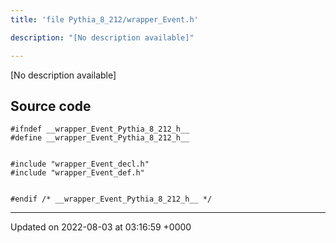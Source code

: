 ```yaml
---
title: 'file Pythia_8_212/wrapper_Event.h'

description: "[No description available]"

---
```







[No description available]




## Source code

```
#ifndef __wrapper_Event_Pythia_8_212_h__
#define __wrapper_Event_Pythia_8_212_h__


#include "wrapper_Event_decl.h"
#include "wrapper_Event_def.h"


#endif /* __wrapper_Event_Pythia_8_212_h__ */
```


-------------------------------

Updated on 2022-08-03 at 03:16:59 +0000
